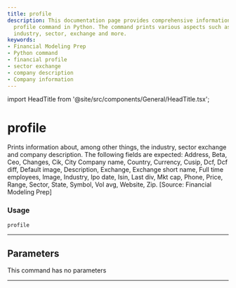 ```yaml
---
title: profile
description: This documentation page provides comprehensive information about financial
  profile command in Python. The command prints various aspects such as company description,
  industry, sector, exchange and more.
keywords:
- Financial Modeling Prep
- Python command
- financial profile
- sector exchange
- company description
- Company information
---
```


import HeadTitle from '@site/src/components/General/HeadTitle.tsx';

<HeadTitle title="profile - Fa - Stocks - Reference | OpenBB Terminal Docs" />

# profile

Prints information about, among other things, the industry, sector exchange and company description. The following fields are expected: Address, Beta, Ceo, Changes, Cik, City Company name, Country, Currency, Cusip, Dcf, Dcf diff, Default image, Description, Exchange, Exchange short name, Full time employees, Image, Industry, Ipo date, Isin, Last div, Mkt cap, Phone, Price, Range, Sector, State, Symbol, Vol avg, Website, Zip. [Source: Financial Modeling Prep]

### Usage

```python
profile
```

---

## Parameters

This command has no parameters


---
